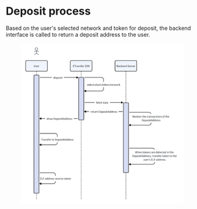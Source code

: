 # Deposit process

Based on the user's selected network and token for deposit, the backend interface is called to return a deposit address to the user.

<figure><img src="../../.gitbook/assets/image (2) (1).png" alt=""><figcaption></figcaption></figure>

